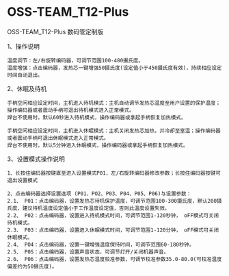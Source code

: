 # OSS-TEAM_T12-Plus
OSS-TEAM_T12-Plus 数码管定制版

1、操作说明

    温度调节：左/右旋转编码器，可调节范围100-480摄氏度。
    温度增强：点击编码器，发热芯一键增强50摄氏度(设定值小于450摄氏度有效)，持续相应设定时间自动退出。

2、休眠及待机

    手柄空闲相应设定时间，主机进入待机模式：主机自动调节发热芯温度至用户设置的保护温度；操作编码器或者震动手柄可退出待机模式进入正常模式。
    焊台不使用时，默认60秒进入待机模式，操作编码器或拿起手柄恢复加热模式。

    手柄空闲相应设定时间，主机进入休眠模式：主机关闭发热芯加热，并冷却至室温；操作编码器或者震动手柄可退出休眠模式进入正常模式。
    焊台不使用时，默认5分钟进入休眠模式，操作编码器或拿起手柄恢复加热模式。

3、设置模式操作说明

    1、长按住编码器按键直至进入设置模式P01，左/右旋转编码器修改参数；长按住编码器按键可退出设置模式

    2、点击编码器选择设置选项 (P01、PO2、P03、P04、P05、P06)与设置参数：
    2.1、 P01：点击编码器，设置发热芯待机保护温度，可调节范围100-300摄氏度，默认200摄氏度，建议待机温度设定值小于工作温度设定值，否则此温度设置失效。
    2.2、 P02：点击编码器，设置进入待机模式时间，可调节范围1-120秒钟， oFF模式可关闭待机模式。
    2.3、 P03：点击编码器，设置进入休眠模式时间，可调节范围1-120分钟， oFF模式可关闭休眠模式。
    2.4、 PO4：点击编码器，设置一键增强温度保持时间，可调节范围60-180秒钟。
    2.5、 P0S：点击编码器，设置声音状态，可调节打开/关闭机器声音。
    2.6、 P06：点击编码器，设置发热芯温度校准参数，可调节校准参数35.0-80.0(可校准温度偏差约为50摄氏度)。
